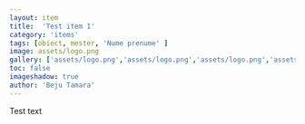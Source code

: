 ```yaml
---
layout: item
title:  'Test item 1'
category: 'items'
tags: [obiect, mester, 'Nume prenume' ]
image: assets/logo.png
gallery: ['assets/logo.png','assets/logo.png','assets/logo.png','assets/logo.png']
toc: false
imageshadow: true
author: 'Beju Tamara'
---
```

Test text